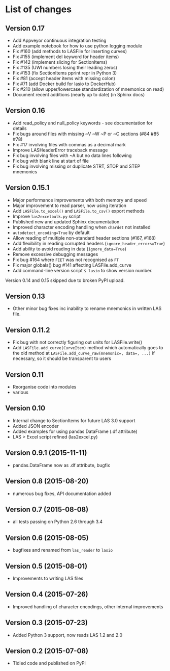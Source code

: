 # List of changes

## Version 0.17

- Add Appveyor continuous integration testing
- Add example notebook for how to use python logging module
- Fix #160 (add methods to LASFile for inserting curves)
- Fix #155 (implement del keyword for header items)
- Fix #142 (implement slicing for SectionItems)
- Fix #135 (UWI numbers losing their leading zeros)
- Fix #153 (fix SectionItems pprint repr in Python 3)
- Fix #81 (accept header items with missing colon)
- Fix #71 (add Docker build for lasio to DockerHub)
- Fix #210 (allow upper/lowercase standardization of mnemonics on read)
- Document recent additions (nearly up to date) (in Sphinx docs)

## Version 0.16

- Add read_policy and null_policy keywords - see documentation for details
- Fix bugs around files with missing ~V ~W ~P or ~C sections (#84 #85 #78)
- Fix #17 involving files with commas as a decimal mark
- Improve LASHeaderError traceback message
- Fix bug involving files with ~A but no data lines following
- Fix bug with blank line at start of file
- Fix bug involving missing or duplicate STRT, STOP and STEP mnemonics

## Version 0.15.1

- Major performance improvements with both memory and speed
- Major improvement to read parser, now using iteration
- Add ``LASFile.to_excel()`` and ``LASFile.to_csv()`` export methods
- Improve ``las2excelbulk.py`` script
- Published new and updated Sphinx documentation
- Improved character encoding handling when ``chardet`` not installed
- ``autodetect_encoding=True`` by default
- Allow reading of multiple non-standard header sections (#167, #168)
- Add flexibility in reading corrupted headers (``ignore_header_errors=True``)
- Add ability to avoid reading in data (``ignore_data=True``)
- Remove excessive debugging messages
- Fix bug #164 where ``FEET`` was not recognised as ``FT``
- Fix major globals() bug #141 affecting LASFile.add_curve
- Add command-line version script ``$ lasio`` to show version number.

Version 0.14 and 0.15 skipped due to broken PyPI upload.

## Version 0.13

- Other minor bug fixes inc inability to rename mnemonics in written LAS file.

## Version 0.11.2

- Fix bug with not correctly figuring out units for LASFile.write()
- Add ``LASFile.add_curve(CurveItem)`` method which automatically goes to the old
  method at ``LASFile.add_curve_raw(mnemonic=, data=, ...)`` if necessary, so it
  should be transparent to users

## Version 0.11

- Reorganise code into modules
- various 

## Version 0.10

- Internal change to SectionItems for future LAS 3.0 support
- Added JSON encoder
- Added examples for using pandas DataFrame (.df attribute)
- LAS > Excel script refined (las2excel.py)

## Version 0.9.1 (2015-11-11)

 - pandas.DataFrame now as .df attribute, bugfix

## Version 0.8 (2015-08-20)

 - numerous bug fixes, API documentation added

## Version 0.7 (2015-08-08)

 - all tests passing on Python 2.6 through 3.4

## Version 0.6 (2015-08-05)

 - bugfixes and renamed from ``las_reader`` to ``lasio``

## Version 0.5 (2015-08-01)

 - Improvements to writing LAS files

## Version 0.4 (2015-07-26)

 - Improved handling of character encodings, other internal improvements

## Version 0.3 (2015-07-23)

 - Added Python 3 support, now reads LAS 1.2 and 2.0

## Version 0.2 (2015-07-08)

 - Tidied code and published on PyPI
